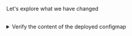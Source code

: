 Let's explore what we have changed


<br>
<details><summary>Verify the content of the deployed configmap </summary>
<br>

```plain
kubectl get cm -n dev-ns -l app=mock-app -ojsonpath='{.items[0].data}' && printf "\n"
```{{exec}}
The message value is updated with: "You are overriding the message. Does the pod take this change in consideration ?"
</details>

<br>
<details><summary>Verify the content of the deployed container</summary>
<br>

```plain
export PORT=5000
export SERVICE_IP=$(kubectl get svc -n dev-ns -l app=mock-app -o jsonpath='{.items[0].spec.clusterIP}')
curl -s http://${SERVICE_IP}:${PORT} -w "\n"
```{{exec}}

as you can see, our application is returning the previous message: Hello Killercoda Folks! You recieved this message: You will override this message.

</details>

**Explanation:**

When a Helm chart is upgraded and the ConfigMap it relies on is updated, the pod's environment variables, set during pod creation, remain unchanged. This means the pod doesn't automatically recognize the new ConfigMap data. To apply the changes, a manual pod restart or redeployment is required.

